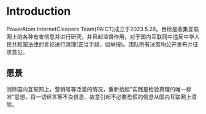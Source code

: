 # Introduction
PowerAtom InternetCleaners Team(PAICT)成立于2023.5.26。目标是收集互联网上的各种有害信息并进行研究，并且起监督作用，对于国内互联网中违反中华人民共和国法律的言论进行清理(正当手段，如举报)。团队所有决策均公开发布并征求意见。
## 愿景
消除国内互联网上，营销号等泛滥的情况，重新拾起"实践是检验真理的唯一标准"思想，将一切谣言等不良信息、故意引起不必要恐慌的信息从国内互联网上清除。
